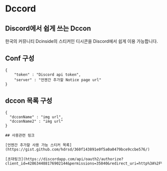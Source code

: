# Dccord
## Discord에서 쉽게 쓰는 Dccon

한국의 커뮤니티 Dcinside의 스티커인 디시콘을 Discord에서 쉽게 이용 가능합니다.

## Conf 구성
```
{
    "token" : "Discord api token",
    "server" : "언젠간 추가할 Notice page url"
}
```

## dccon 목록 구성
```
{
  "dcconName" : "img url",
  "dcconName2" : "img url"
}

## 사용관련 링크

[언젠간 추가할 사용 가능 스티커 목록](https://gist.github.com/hdrsd/360f143891e0f5a0a0479bce9ccbe576/)

[초대링크](https://discordapp.com/api/oauth2/authorize?client_id=428634488176902144&permissions=35840&redirect_uri=http%3A%2F%2F183.111.67.16&response_type=code&scope=connections%20guilds%20messages.read%20bot/)

